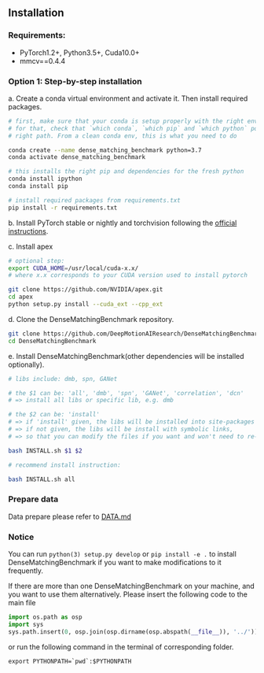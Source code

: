 ## Installation

### Requirements:
- PyTorch1.2+, Python3.5+, Cuda10.0+
- mmcv==0.4.4

### Option 1: Step-by-step installation

a. Create a conda virtual environment and activate it. Then install required packages.


```bash
# first, make sure that your conda is setup properly with the right environment
# for that, check that `which conda`, `which pip` and `which python` points to the
# right path. From a clean conda env, this is what you need to do

conda create --name dense_matching_benchmark python=3.7
conda activate dense_matching_benchmark

# this installs the right pip and dependencies for the fresh python
conda install ipython
conda install pip

# install required packages from requirements.txt
pip install -r requirements.txt
```

b. Install PyTorch stable or nightly and torchvision following the [official instructions](https://pytorch.org/).


c. Install apex
```bash
# optional step:
export CUDA_HOME=/usr/local/cuda-x.x/
# where x.x corresponds to your CUDA version used to install pytorch

git clone https://github.com/NVIDIA/apex.git
cd apex
python setup.py install --cuda_ext --cpp_ext
```

d. Clone the DenseMatchingBenchmark repository.

```bash
git clone https://github.com/DeepMotionAIResearch/DenseMatchingBenchmark.git
cd DenseMatchingBenchmark
```

e. Install DenseMatchingBenchmark(other dependencies will be installed optionally).
```bash
# libs include: dmb, spn, GANet

# the $1 can be: 'all', 'dmb', 'spn', 'GANet', 'correlation', 'dcn'
# => install all libs or specific lib, e.g. dmb

# the $2 can be: 'install'
# => if 'install' given, the libs will be installed into site-packages
# => if not given, the libs will be install with symbolic links,
# => so that you can modify the files if you want and won't need to re-build it

bash INSTALL.sh $1 $2

# recommend install instruction:

bash INSTALL.sh all
```

### Prepare data

Data prepare please refer to [DATA.md](DATA.md)



### Notice
You can run `python(3) setup.py develop` or `pip install -e .` to install DenseMatchingBenchmark if you want to make modifications to it frequently.

If there are more than one DenseMatchingBenchmark on your machine, and you want to use them alternatively.
Please insert the following code to the main file
```python
import os.path as osp
import sys
sys.path.insert(0, osp.join(osp.dirname(osp.abspath(__file__)), '../'))
```
or run the following command in the terminal of corresponding folder.
```shell
export PYTHONPATH=`pwd`:$PYTHONPATH
```



